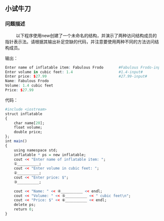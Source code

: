 ## 小试牛刀

### 问题描述

&nbsp;&nbsp;&nbsp;&nbsp;&nbsp;&nbsp;&nbsp;&nbsp;
以下程序使用new创建了一个未命名的结构，并演示了两种访问结构成员的指针表示法。请根据其输出补足空缺的代码，并注意要使用两种不同的方法访问结构成员。

输出：

```r
Enter name of inflatable item: Fabulous Frodo		#Fabulous Frodo-input#
Enter volume in cubic feet: 1.4						#1.4-input#
Enter price: $27.99									#27.99-input#
Name: Fabulous Frodo
Volume: 1.4 cubic feet
Price: $27.99
```

代码：

```r
#include <iostream>
struct inflatable
{
	char name[20];
	float volume;
	double price;
};
int main()
{
	using namespace std;
	inflatable * ps = new inflatable;
	cout << "Enter name of inflatable item: ";
	①__________;
	cout << "Enter volume in cubic feet: ";
	②__________;
	cout << "Enter price: $";
	③__________;
	
	cout << "Name: " << ④__________ << endl;
	cout << "Volume: " << ⑤__________ << " cubic feet\n";
	cout << "Price: $" << ⑥__________ << endl;
	delete ps;
	return 0;
}
```



